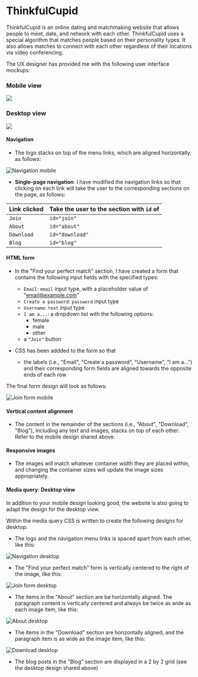 # ThinkfulCupid

ThinkfulCupid is an online dating and matchmaking website that allows people to meet, date, and network with each other. ThinkfulCupid uses a special algorithm that matches people based on their personality types. It also allows matches to connect with each other regardless of their locations via video conferencing.


The UX designer has provided me with the following user interface mockups:

### Mobile view

![](images/ThinkfulCupid-mobile.png)

### Desktop view

![](images/ThinkfulCupid-desktop.png)


#### Navigation

- The logo stacks on top of the menu links, which are aligned horizontally, as follows:

![Navigation mobile](./images/navigation-mobile.png)

- **Single-page navigation**: I have modified the navigation links so that clicking on each link will take the user to the corresponding sections on the page, as follows:

| Link clicked | Take the user to the section with `id` of |
| ------------ | ----------------------------------------- |
| `Join`       | `id="join"`                               |
| `About`      | `id="about"`                              |
| `Download`   | `id="download"`                           |
| `Blog`       | `id="blog"`                               |

#### HTML form

- In the "Find your perfect match" section, I have created a form that contains the following input fields with the specified types:

  - `Email`: `email` input type, with a placeholder value of "email@example.com"
  - `Create a password`: `password` input type
  - `Username`: `text` input type
  - `I am a...`: a dropdown list with the following options:
    - female
    - male
    - other
  - a `"Join"` button

- CSS has been addded to the form so that
  - the labels (i.e., "Email", "Create a password", "Username", "I am a...") and their corresponding form fields are aligned towards the opposite ends of each row

The final form design will look as follows:

![Join form mobile](./images/join-form-mobile.png)

#### Vertical content alignment

- The content in the remainder of the sections (i.e., "About", "Download", "Blog"), including any text and images, stacks on top of each other. Refer to the mobile design shared above.

#### Responsive images

- The images will match whatever container width they are placed within, and changing the container sizes will update the image sizes appropriately.

#### Media query: Desktop view

In addition to your mobile design looking good, the website is also going to adapt the design for the desktop view.


Within the media query CSS is written to create the following designs for desktop:

- The logo and the navigation menu links is spaced apart from each other, like this:

![Navigation desktop](./images/navigation-desktop.png)

- The "Find your perfect match" form is vertically centered to the right of the image, like this:

![Join form desktop](./images/join-form-desktop.png)

- The items in the "About" section are be horizontally aligned. The paragraph content is vertically centered and always be twice as wide as each image item, like this:

![About desktop](./images/about-desktop.png)

- The items in the "Download" section are horizontally aligned, and the paragraph item is as wide as the image item, like this:

![Download desktop](./images/download-desktop.png)

- The blog posts in the "Blog" section are displayed in a 2 by 2 grid (see the desktop design shared above)
